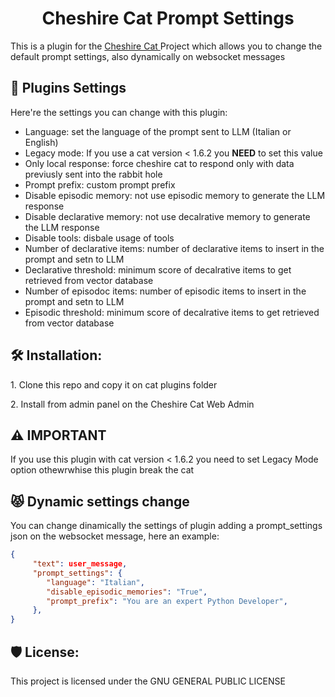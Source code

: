 <h1 align="center" id="title">Cheshire Cat Prompt Settings</h1>

<p id="description">This is a plugin for the <a href="https://github.com/cheshire-cat-ai/core">Cheshire Cat </a>Project which allows you to change the default prompt settings, also dynamically on websocket messages</p>
  
<h2>🧐 Plugins Settings</h2>

Here're the settings you can change with this plugin:

- Language: set the language of the prompt sent to LLM (Italian or English)
- Legacy mode: If you use a cat version < 1.6.2 you **NEED** to set this value
- Only local response: force cheshire cat to respond only with data previusly sent into the rabbit hole
- Prompt prefix: custom prompt prefix
- Disable episodic memory: not use episodic memory to generate the LLM response
- Disable declarative memory: not use decalrative memory to generate the LLM response
- Disable tools: disbale usage of tools
- Number of declarative items: number of declarative items to insert in the prompt and setn to LLM
- Declarative threshold: minimum score of decalrative items to get retrieved from vector database
- Number of episodoc items: number of episodic items to insert in the prompt and setn to LLM
- Episodic threshold: minimum score of decalrative items to get retrieved from vector database

<h2>🛠️ Installation:</h2>

<p>1. Clone this repo and copy it on cat plugins folder</p>
<p>2. Install from admin panel on the Cheshire Cat Web Admin</p>

<h2>⚠️ IMPORTANT</h2>
If you use this plugin with cat version < 1.6.2 you need to set Legacy Mode option othewrwhise this plugin break the cat

<h2>😾 Dynamic settings change</h2>
You can change dinamically the settings of plugin adding a prompt_settings json on the websocket message, here an example:

```json
{
     "text": user_message,
     "prompt_settings": {
        "language": "Italian",
        "disable_episodic_memories": "True",
        "prompt_prefix": "You are an expert Python Developer",
     },
}
```

<h2>🛡️ License:</h2>
This project is licensed under the GNU GENERAL PUBLIC LICENSE
